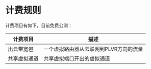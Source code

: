 # 计费规则

计费项目有如下，目前免费公测：

| 计费项目     | 描述                                                         |
| ------------ | ------------------------------------------------------------ |
| 出云带宽包     | 一个虚拟路由器从云联网到PLVR方向的流量 |
| 共享虚拟通道     | 共享虚拟端口开出的虚拟通道 |


